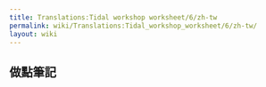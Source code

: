 ```yaml
---
title: Translations:Tidal workshop worksheet/6/zh-tw
permalink: wiki/Translations:Tidal_workshop_worksheet/6/zh-tw/
layout: wiki
---
```


## 做點筆記

